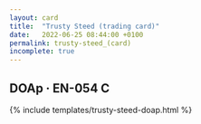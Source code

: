 ```yaml
---
layout: card
title:  "Trusty Steed (trading card)"
date:   2022-06-25 08:44:00 +0100
permalink: trusty-steed_(card)
incomplete: true
---
```


## DOAp &middot; EN-054 C

{% include templates/trusty-steed-doap.html %}